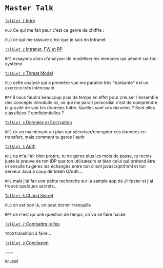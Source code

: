 `Master Talk`
====


[`Talklet 1` Intro](talklet.1.intro.md) 


`FLD` Ce qui me fait peur c'est ce genre de chiffre :

`FLD` ce qui me rassure c'est que je suis en Intranet


[`Talklet 2` Intranet, FW et RP](talklet.2.intranet.md) 

`RPE`  essayons alors d'analyser de modéliser les menaces qui pèsent sur ton système


[`Talklet 3` Threat Model](talklet.3.threat.model.md)

`FLD` cette analyse qui à première vue me paraitre très "barbante" est un exercice très intéressant 

`RPE` il nous faudra beaucoup plus de temps en effet pour creuser l'ensemble des concepts introduits ici, ce qui me parait primordial c'est de comprendre la gravité de voir tes données fuiter. Quelles sont ces données ? Sont elles classifiées ? confidentielles ?

[`Talklet 4` Données et Encryption](talklet.4.data.md)


`RPE` ok on maintenant un plan our sécuriser/encrypter  ces données en transfert, mais comment tu geres l'auth


[`Talklet 5` Auth](talklet.5.auth.md)

`RPE` ca m'a l'air bien propre, tu ne gères plus les mots de passe, tu recois juste la preuve de ton IDP que ton utilisateurs et bien celui qui prétend être et ensuite tu gères les échanges entre ton client javascript/html et ton serveur Java à coup de token OAuth....

`RPE` mais j'ai fait une petite recherche sur la sample app de JHipster et j'ai trouvé quelques secrets...


[`Talklet 6` CI and Secret](talklet.6.ci.md)

`FLD` on est bon là, on peut dormir tranquille

`RPE` ce n'est qu'une question de temps, on va se faire hacké

 
[`Talklet 7` Combattre le feu](talklet.7.firemen.md) 

`TODO` transition à faire...


[`Talklet 8` Conclusion](talklet.8.conclusion.md) 


===

[`Unused`](unused.md)